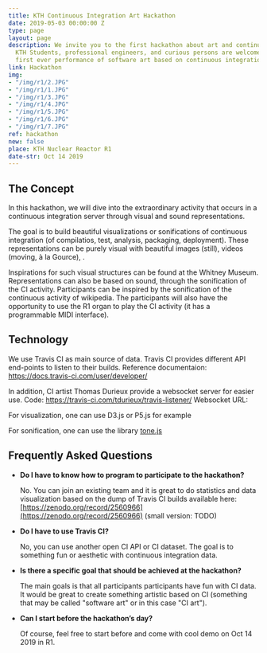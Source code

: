 ```yaml
---
title: KTH Continuous Integration Art Hackathon
date: 2019-05-03 00:00:00 Z
type: page
layout: page
description: We invite you to the first hackathon about art and continuous integration.
  KTH Students, professional engineers, and curious persons are welcome to join this
  first ever performance of software art based on continuous integration data.
link: Hackathon
img:
- "/img/r1/2.JPG"
- "/img/r1/1.JPG"
- "/img/r1/3.JPG"
- "/img/r1/4.JPG"
- "/img/r1/5.JPG"
- "/img/r1/6.JPG"
- "/img/r1/7.JPG"
ref: hackathon
new: false
place: KTH Nuclear Reactor R1
date-str: Oct 14 2019
---
```


## The Concept

In this hackathon, we will dive into the extraordinary activity that occurs in a continuous integration server through visual and sound representations.

The goal is to build beautiful visualizations or sonifications of continuous integration (of compilatios, test, analysis, packaging, deployment). These representations can be purely visual with beautiful images (still), videos (moving, à la Gource), . 

Inspirations for such visual structures can be found at the Whitney Museum. Representations can also be based on sound, through the sonification of the CI activity. Participants can be inspired by the sonification of the continuous activity of wikipedia. The participants will also have the opportunity to use the R1 organ to play the CI activity (it has a programmable MIDI interface).



## Technology

We use Travis CI as main source  of data. Travis CI provides different API end-points to  listen to their builds. Reference documentaion: <https://docs.travis-ci.com/user/developer/>

In addition, CI artist Thomas Durieux provide a websocket server for easier use.
Code: <https://travis-ci.com/tdurieux/travis-listener/>
Websocket URL: <todo>

For visualization, one can use D3.js or P5.js for example

For sonification, one can use the library [tone.js](https://tonejs.github.io/)

## Frequently Asked Questions

- **Do I have to know how to program to participate to the hackathon?**

    No. You can join an existing team and it is great to do statistics and data visualization based on the dump of Travis CI builds available here: [https://zenodo.org/record/2560966](https://zenodo.org/record/2560966)
    (small version: TODO)

- **Do I have to use Travis CI?**

    No, you can use another open CI API or CI dataset. The goal is to something fun or aesthetic with continuous integration data.  

- **Is there a specific goal that should be achieved at the hackathon?**

    The main goals is that all participants participants have fun with CI data. It would be great to create something artistic based on CI (something that may be called "software art" or in this case "CI art").

- **Can I start before the hackathon’s day?**

    Of course, feel free to start before and come with cool demo on Oct 14 2019 in R1. 


